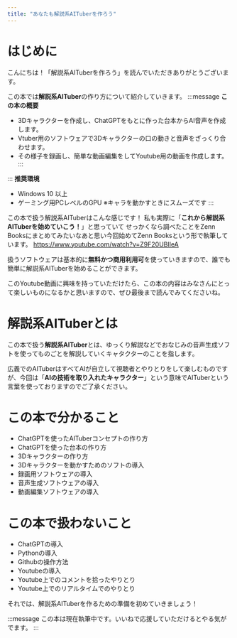 ```yaml
---
title: "あなたも解説系AITuberを作ろう"
---
```

# はじめに
こんにちは！「解説系AITuberを作ろう」を読んでいただきありがとうございます。

この本では**解説系AITuber**の作り方について紹介していきます。
:::message
**この本の概要**
- 3Dキャラクターを作成し、ChatGPTをもとに作った台本からAI音声を作成します。
- Vtuber用のソフトウェアで3Dキャラクターの口の動きと音声をざっくり合わせます。
- その様子を録画し、簡単な動画編集をしてYoutube用の動画を作成します。
:::

:::
**推奨環境**
- Windows 10 以上
- ゲーミング用PCレベルのGPU
※キャラを動かすときにスムーズです
:::

この本で扱う解説系AITuberはこんな感じです！
私も実際に「**これから解説系AITuberを始めていこう！**」と思っていて
せっかくなら調べたことをZenn Booksにまとめてみたいなあと思い今回始めてZenn Booksという形で執筆しています。
https://www.youtube.com/watch?v=Z9F20UBlIeA

扱うソフトウェアは基本的に**無料かつ商用利用可**を使っていきますので、誰でも簡単に解説系AITuberを始めることができます。

このYoutube動画に興味を持っていただけたら、この本の内容はみなさんにとって楽しいものになるかと思いますので、ぜひ最後まで読んでみてくださいね。

# 解説系AITuberとは
この本で扱う**解説系AITuber**とは、ゆっくり解説などでおなじみの音声生成ソフトを使ってものごとを解説していくキャタクターのことを指します。

広義でのAITuberはすべてAIが自立して視聴者とやりとりをして楽しむものですが、今回は「**AIの技術を取り入れたキャラクター**」という意味でAITuberという言葉を使っておりますのでご了承ください。

# この本で分かること
- ChatGPTを使ったAITuberコンセプトの作り方
- ChatGPTを使った台本の作り方
- 3Dキャラクターの作り方
- 3Dキャラクターを動かすためのソフトの導入
- 録画用ソフトウェアの導入
- 音声生成ソフトウェアの導入
- 動画編集ソフトウェアの導入

# この本で扱わないこと
- ChatGPTの導入
- Pythonの導入
- Githubの操作方法
- Youtubeの導入
- Youtube上でのコメントを拾ったやりとり
- Youtube上でのリアルタイムでのやりとり

それでは、解説系AITuberを作るための準備を初めていきましょう！

:::message
この本は現在執筆中です。いいねで応援していただけるとやる気がでます。
:::
